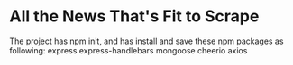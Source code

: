 # All the News That's Fit to Scrape

The project has npm init, and has install and save these npm packages as following:
express
express-handlebars
mongoose
cheerio
axios